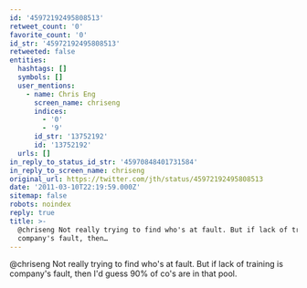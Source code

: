 ```yaml
---
id: '45972192495808513'
retweet_count: '0'
favorite_count: '0'
id_str: '45972192495808513'
retweeted: false
entities:
  hashtags: []
  symbols: []
  user_mentions:
    - name: Chris Eng
      screen_name: chriseng
      indices:
        - '0'
        - '9'
      id_str: '13752192'
      id: '13752192'
  urls: []
in_reply_to_status_id_str: '45970848401731584'
in_reply_to_screen_name: chriseng
original_url: https://twitter.com/jth/status/45972192495808513
date: '2011-03-10T22:19:59.000Z'
sitemap: false
robots: noindex
reply: true
title: >-
  @chriseng Not really trying to find who's at fault. But if lack of training is
  company's fault, then…
---
```


@chriseng Not really trying to find who's at fault. But if lack of training is company's fault, then I'd guess 90% of co's are in that pool.